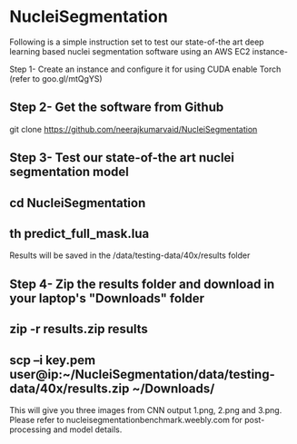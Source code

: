 # NucleiSegmentation
Following is a simple instruction set to test our state-of-the art deep learning based nuclei segmentation software using an AWS EC2 instance-

Step 1- Create an instance and configure it for using CUDA enable Torch (refer to goo.gl/mtQgYS)

Step 2- Get the software from Github
---
git clone https://github.com/neerajkumarvaid/NucleiSegmentation

Step 3- Test our state-of-the art nuclei segmentation model
---
cd NucleiSegmentation
---
th predict_full_mask.lua
---
Results will be saved in the /data/testing-data/40x/results folder

Step 4- Zip the results folder and download in your laptop's "Downloads" folder
---
zip  -r results.zip results
---
scp –i key.pem user@ip:~/NucleiSegmentation/data/testing-data/40x/results.zip  ~/Downloads/
---
This will give you three images from CNN output  1.png, 2.png and 3.png. Please refer to nucleisegmentationbenchmark.weebly.com for post-processing and model details.

